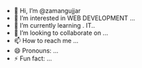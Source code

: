 - 👋 Hi, I’m @zamangujjar
- 👀 I’m interested in WEB DEVELOPMENT ...
- 🌱 I’m currently learning . IT..
- 💞️ I’m looking to collaborate on ...
- 📫 How to reach me ...
- 😄 Pronouns: ...
- ⚡ Fun fact: ...

<!---
zamangujj/zamangujj is a ✨ special ✨ repository because its `README.md` (this file) appears on your GitHub profile.
You can click the Preview link to take a look at your changes.
--->

